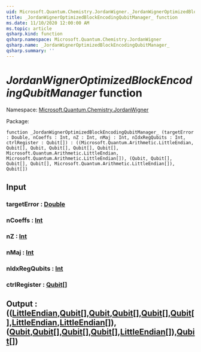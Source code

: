 ```yaml
---
uid: Microsoft.Quantum.Chemistry.JordanWigner._JordanWignerOptimizedBlockEncodingQubitManager_
title: _JordanWignerOptimizedBlockEncodingQubitManager_ function
ms.date: 11/10/2020 12:00:00 AM
ms.topic: article
qsharp.kind: function
qsharp.namespace: Microsoft.Quantum.Chemistry.JordanWigner
qsharp.name: _JordanWignerOptimizedBlockEncodingQubitManager_
qsharp.summary: ''
---
```


# _JordanWignerOptimizedBlockEncodingQubitManager_ function

Namespace: [Microsoft.Quantum.Chemistry.JordanWigner](xref:Microsoft.Quantum.Chemistry.JordanWigner)

Package: [](https://nuget.org/packages/)




```qsharp
function _JordanWignerOptimizedBlockEncodingQubitManager_ (targetError : Double, nCoeffs : Int, nZ : Int, nMaj : Int, nIdxRegQubits : Int, ctrlRegister : Qubit[]) : ((Microsoft.Quantum.Arithmetic.LittleEndian, Qubit[], Qubit, Qubit[], Qubit[], Qubit[], Microsoft.Quantum.Arithmetic.LittleEndian, Microsoft.Quantum.Arithmetic.LittleEndian[]), (Qubit, Qubit[], Qubit[], Qubit[], Microsoft.Quantum.Arithmetic.LittleEndian[]), Qubit[])
```


## Input

### targetError : [Double](xref:microsoft.quantum.lang-ref.double)




### nCoeffs : [Int](xref:microsoft.quantum.lang-ref.int)




### nZ : [Int](xref:microsoft.quantum.lang-ref.int)




### nMaj : [Int](xref:microsoft.quantum.lang-ref.int)




### nIdxRegQubits : [Int](xref:microsoft.quantum.lang-ref.int)




### ctrlRegister : [Qubit](xref:microsoft.quantum.lang-ref.qubit)[]





## Output : (([LittleEndian](xref:Microsoft.Quantum.Arithmetic.LittleEndian),[Qubit](xref:microsoft.quantum.lang-ref.qubit)[],[Qubit](xref:microsoft.quantum.lang-ref.qubit),[Qubit](xref:microsoft.quantum.lang-ref.qubit)[],[Qubit](xref:microsoft.quantum.lang-ref.qubit)[],[Qubit](xref:microsoft.quantum.lang-ref.qubit)[],[LittleEndian](xref:Microsoft.Quantum.Arithmetic.LittleEndian),[LittleEndian](xref:Microsoft.Quantum.Arithmetic.LittleEndian)[]),([Qubit](xref:microsoft.quantum.lang-ref.qubit),[Qubit](xref:microsoft.quantum.lang-ref.qubit)[],[Qubit](xref:microsoft.quantum.lang-ref.qubit)[],[Qubit](xref:microsoft.quantum.lang-ref.qubit)[],[LittleEndian](xref:Microsoft.Quantum.Arithmetic.LittleEndian)[]),[Qubit](xref:microsoft.quantum.lang-ref.qubit)[])

